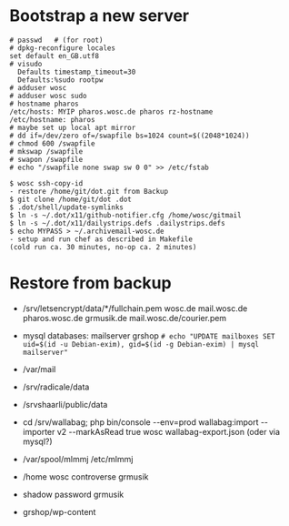 # Bootstrap a new server

```
# passwd   # (for root)
# dpkg-reconfigure locales
set default en_GB.utf8
# visudo
  Defaults timestamp_timeout=30
  Defaults:%sudo rootpw
# adduser wosc
# adduser wosc sudo
# hostname pharos
/etc/hosts: MYIP pharos.wosc.de pharos rz-hostname
/etc/hostname: pharos
# maybe set up local apt mirror
# dd if=/dev/zero of=/swapfile bs=1024 count=$((2048*1024))
# chmod 600 /swapfile
# mkswap /swapfile
# swapon /swapfile
# echo "/swapfile none swap sw 0 0" >> /etc/fstab

$ wosc ssh-copy-id
- restore /home/git/dot.git from Backup
$ git clone /home/git/dot .dot
$ .dot/shell/update-symlinks
$ ln -s ~/.dot/x11/github-notifier.cfg /home/wosc/gitmail
$ ln -s ~/.dot/x11/dailystrips.defs .dailystrips.defs
$ echo MYPASS > ~/.archivemail-wosc.de
- setup and run chef as described in Makefile
(cold run ca. 30 minutes, no-op ca. 2 minutes)
```

# Restore from backup

- /srv/letsencrypt/data/*/fullchain.pem
  wosc.de mail.wosc.de pharos.wosc.de grmusik.de
  mail.wosc.de/courier.pem
- mysql databases:
  mailserver
  grshop
  `# echo "UPDATE mailboxes SET uid=$(id -u Debian-exim), gid=$(id -g Debian-exim) | mysql mailserver"`
- /var/mail

- /srv/radicale/data
- /srvshaarli/public/data
- cd /srv/wallabag; php bin/console --env=prod wallabag:import --importer v2 --markAsRead true wosc wallabag-export.json (oder via mysql?)
- /var/spool/mlmmj
  /etc/mlmmj

- /home
  wosc controverse grmusik
- shadow password grmusik
- grshop/wp-content

